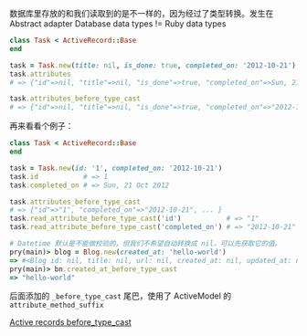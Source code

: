 数据库里存放的和我们读取到的是不一样的，因为经过了类型转换。发生在 Abstract adapter
Database data types != Ruby data types

```ruby
class Task < ActiveRecord::Base
end

task = Task.new(title: nil, is_done: true, completed_on: '2012-10-21')
task.attributes
# => {"id"=>nil, "title"=>nil, "is_done"=>true, "completed_on"=>Sun, 21 Oct 2012, "created_at"=>nil, "updated_at"=>nil}

task.attributes_before_type_cast
# => {"id"=>nil, "title"=>nil, "is_done"=>true, "completed_on"=>"2012-10-21", "created_at"=>nil, "updated_at"=>nil}
```

再来看看个例子：

```ruby
class Task < ActiveRecord::Base
end

task = Task.new(id: '1', completed_on: '2012-10-21')
task.id           # => 1
task.completed_on # => Sun, 21 Oct 2012

task.attributes_before_type_cast
# => {"id"=>"1", "completed_on"=>"2012-10-21", ... }
task.read_attribute_before_type_cast('id')           # => "1"
task.read_attribute_before_type_cast('completed_on') # => "2012-10-21"
```

```ruby
# Datetime 默认是不能做校验的，但我们不希望自动转换成 nil，可以先获取它的值。
pry(main)> blog = Blog.new(created_at: 'hello-world')
=> #<Blog id: nil, title: nil, url: nil, created_at: nil, updated_at: nil>
pry(main)> bn.created_at_before_type_cast
=> "hello-world"
```

后面添加的 `_before_type_cast` 尾巴，使用了 ActiveModel 的 `attribute_method_suffix`

[Active records before_type_cast](http://www.slideshare.net/thehoagie/active-records-beforetypecast)
